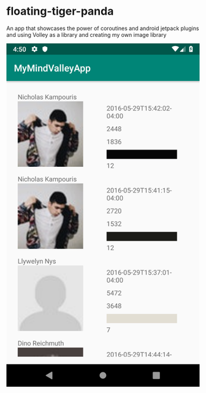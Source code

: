 # floating-tiger-panda
An app that showcases the power of coroutines and android jetpack plugins and using Volley as a library and creating my own image library

![Some shots](https://github.com/gondaimgano/floating-tiger-panda/blob/directory-insert/Screenshot_1543503051.png)

